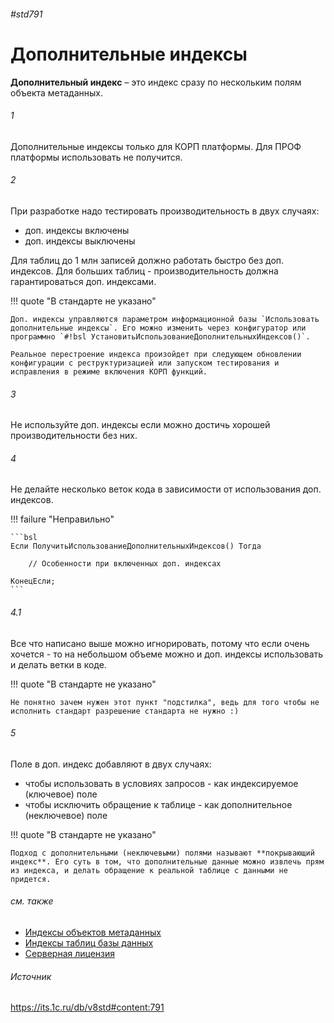 ###### #std791

# Дополнительные индексы

**Дополнительный индекс** – это индекс сразу по нескольким полям объекта метаданных.

###### 1

Дополнительные индексы только для КОРП платформы. Для ПРОФ платформы использовать не получится.

###### 2

При разработке надо тестировать производительность в двух случаях:

- доп. индексы включены
- доп. индексы выключены

Для таблиц до 1 млн записей должно работать быстро без доп. индексов.
Для больших таблиц - производительность должна гарантироваться доп. индексами.

!!! quote "В стандарте не указано"

    Доп. индексы управляются параметром информационной базы `Использовать дополнительные индексы`. Его можно изменить через конфигуратор или программно `#!bsl УстановитьИспользованиеДополнительныхИндексов()`.

    Реальное перестроение индекса произойдет при следующем обновлении конфигурации с реструктуризацией или запуском тестирования и исправления в режиме включения КОРП функций.

###### 3

Не используйте доп. индексы если можно достичь хорошей производительности без них.

###### 4

Не делайте несколько веток кода в зависимости от использования доп. индексов.

!!! failure "Неправильно"

    ```bsl
    Если ПолучитьИспользованиеДополнительныхИндексов() Тогда

        // Особенности при включенных доп. индексах

    КонецЕсли;
    ```

###### 4.1

Все что написано выше можно игнорировать, потому что если очень хочется - то на небольшом объеме можно и доп. индексы использовать и делать ветки в коде.

!!! quote "В стандарте не указано"

    Не понятно зачем нужен этот пункт "подстилка", ведь для того чтобы не исполнить стандарт разрешение стандарта не нужно :)

###### 5

Поле в доп. индекс добавляют в двух случаях:

- чтобы использовать в условиях запросов - как индексируемое (ключевое) поле
- чтобы исключить обращение к таблице - как дополнительное (неключевое) поле

!!! quote "В стандарте не указано"

    Подход с дополнительными (неключевыми) полями называют **покрывающий индекс**. Его суть в том, что дополнительные данные можно извлечь прям из индекса, и делать обращение к реальной таблице с данными не придется.

###### см. также

- [Индексы объектов метаданных](https://its.1c.ru/db/v8326doc#bookmark:dev:TI000002802)
- [Индексы таблиц базы данных](https://its.1c.ru/db/metod8dev#content:1590:hdoc)
- [Серверная лицензия](https://its.1c.ru/db/v8326doc#bookmark:adm:TI000001232)

###### Источник

https://its.1c.ru/db/v8std#content:791